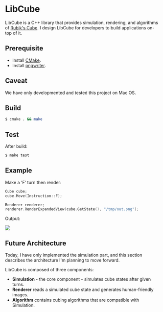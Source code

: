 # LibCube

LibCube is a C++ library that provides simulation, rendering, and algorithms of [Rubik's
Cube](https://en.wikipedia.org/wiki/Rubik%27s_Cube). I design LibCube for
developers to build applications on-top of it.

## Prerequisite

- Install [CMake](https://formulae.brew.sh/formula/cmake).
- Install [pngwriter](https://github.com/pngwriter/pngwriter#installation).

## Caveat

We have only developmented and tested this project on Mac OS.

## Build

```bash
$ cmake . && make
```

## Test

After build:

```bash
$ make test
```

## Example

Make a 'F' turn then render:

```cc
Cube cube;
cube.Move(Instruction::F);

Renderer renderer;
renderer.RenderExpandedView(cube.GetState(), "/tmp/out.png");
```

Output:

![](https://raw.githubusercontent.com/heronyang/libcube/main/test_files/renderer_sample1.png)

## Future Architecture

Today, I have only implemented the simulation part, and this section describes
the architecture I'm planning to move forward.

LibCube is composed of three components:

- **Simulation** - the core component - simulates cube states after given turns.
- **Renderer** reads a simulated cube state and generates human-friendly images.
- **Algorithm** contains cubing algorithms that are compatible with Simulation.

